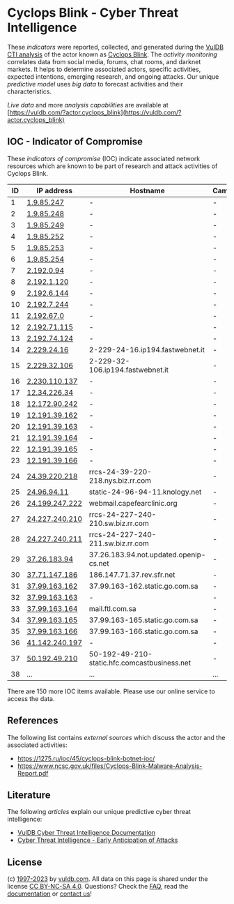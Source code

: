 # Cyclops Blink - Cyber Threat Intelligence

These _indicators_ were reported, collected, and generated during the [VulDB CTI analysis](https://vuldb.com/?kb.cti) of the actor known as [Cyclops Blink](https://vuldb.com/?actor.cyclops_blink). The _activity monitoring_ correlates data from social media, forums, chat rooms, and darknet markets. It helps to determine associated actors, specific activities, expected intentions, emerging research, and ongoing attacks. Our unique _predictive model_ uses _big data_ to forecast activities and their characteristics.

_Live data_ and more _analysis capabilities_ are available at [https://vuldb.com/?actor.cyclops_blink](https://vuldb.com/?actor.cyclops_blink)

## IOC - Indicator of Compromise

These _indicators of compromise_ (IOC) indicate associated network resources which are known to be part of research and attack activities of Cyclops Blink.

ID | IP address | Hostname | Campaign | Confidence
-- | ---------- | -------- | -------- | ----------
1 | [1.9.85.247](https://vuldb.com/?ip.1.9.85.247) | - | - | High
2 | [1.9.85.248](https://vuldb.com/?ip.1.9.85.248) | - | - | High
3 | [1.9.85.249](https://vuldb.com/?ip.1.9.85.249) | - | - | High
4 | [1.9.85.252](https://vuldb.com/?ip.1.9.85.252) | - | - | High
5 | [1.9.85.253](https://vuldb.com/?ip.1.9.85.253) | - | - | High
6 | [1.9.85.254](https://vuldb.com/?ip.1.9.85.254) | - | - | High
7 | [2.192.0.94](https://vuldb.com/?ip.2.192.0.94) | - | - | High
8 | [2.192.1.120](https://vuldb.com/?ip.2.192.1.120) | - | - | High
9 | [2.192.6.144](https://vuldb.com/?ip.2.192.6.144) | - | - | High
10 | [2.192.7.244](https://vuldb.com/?ip.2.192.7.244) | - | - | High
11 | [2.192.67.0](https://vuldb.com/?ip.2.192.67.0) | - | - | High
12 | [2.192.71.115](https://vuldb.com/?ip.2.192.71.115) | - | - | High
13 | [2.192.74.124](https://vuldb.com/?ip.2.192.74.124) | - | - | High
14 | [2.229.24.16](https://vuldb.com/?ip.2.229.24.16) | 2-229-24-16.ip194.fastwebnet.it | - | High
15 | [2.229.32.106](https://vuldb.com/?ip.2.229.32.106) | 2-229-32-106.ip194.fastwebnet.it | - | High
16 | [2.230.110.137](https://vuldb.com/?ip.2.230.110.137) | - | - | High
17 | [12.34.226.34](https://vuldb.com/?ip.12.34.226.34) | - | - | High
18 | [12.172.90.242](https://vuldb.com/?ip.12.172.90.242) | - | - | High
19 | [12.191.39.162](https://vuldb.com/?ip.12.191.39.162) | - | - | High
20 | [12.191.39.163](https://vuldb.com/?ip.12.191.39.163) | - | - | High
21 | [12.191.39.164](https://vuldb.com/?ip.12.191.39.164) | - | - | High
22 | [12.191.39.165](https://vuldb.com/?ip.12.191.39.165) | - | - | High
23 | [12.191.39.166](https://vuldb.com/?ip.12.191.39.166) | - | - | High
24 | [24.39.220.218](https://vuldb.com/?ip.24.39.220.218) | rrcs-24-39-220-218.nys.biz.rr.com | - | High
25 | [24.96.94.11](https://vuldb.com/?ip.24.96.94.11) | static-24-96-94-11.knology.net | - | High
26 | [24.199.247.222](https://vuldb.com/?ip.24.199.247.222) | webmail.capefearclinic.org | - | High
27 | [24.227.240.210](https://vuldb.com/?ip.24.227.240.210) | rrcs-24-227-240-210.sw.biz.rr.com | - | High
28 | [24.227.240.211](https://vuldb.com/?ip.24.227.240.211) | rrcs-24-227-240-211.sw.biz.rr.com | - | High
29 | [37.26.183.94](https://vuldb.com/?ip.37.26.183.94) | 37.26.183.94.not.updated.openip-cs.net | - | High
30 | [37.71.147.186](https://vuldb.com/?ip.37.71.147.186) | 186.147.71.37.rev.sfr.net | - | High
31 | [37.99.163.162](https://vuldb.com/?ip.37.99.163.162) | 37.99.163-162.static.go.com.sa | - | High
32 | [37.99.163.163](https://vuldb.com/?ip.37.99.163.163) | - | - | High
33 | [37.99.163.164](https://vuldb.com/?ip.37.99.163.164) | mail.ftl.com.sa | - | High
34 | [37.99.163.165](https://vuldb.com/?ip.37.99.163.165) | 37.99.163-165.static.go.com.sa | - | High
35 | [37.99.163.166](https://vuldb.com/?ip.37.99.163.166) | 37.99.163-166.static.go.com.sa | - | High
36 | [41.142.240.197](https://vuldb.com/?ip.41.142.240.197) | - | - | High
37 | [50.192.49.210](https://vuldb.com/?ip.50.192.49.210) | 50-192-49-210-static.hfc.comcastbusiness.net | - | High
38 | ... | ... | ... | ...

There are 150 more IOC items available. Please use our online service to access the data.

## References

The following list contains _external sources_ which discuss the actor and the associated activities:

* https://1275.ru/ioc/45/cyclops-blink-botnet-ioc/
* https://www.ncsc.gov.uk/files/Cyclops-Blink-Malware-Analysis-Report.pdf

## Literature

The following _articles_ explain our unique predictive cyber threat intelligence:

* [VulDB Cyber Threat Intelligence Documentation](https://vuldb.com/?kb.cti)
* [Cyber Threat Intelligence - Early Anticipation of Attacks](https://www.scip.ch/en/?labs.20201022)

## License

(c) [1997-2023](https://vuldb.com/?kb.changelog) by [vuldb.com](https://vuldb.com/?kb.about). All data on this page is shared under the license [CC BY-NC-SA 4.0](https://creativecommons.org/licenses/by-nc-sa/4.0/). Questions? Check the [FAQ](https://vuldb.com/?kb.faq), read the [documentation](https://vuldb.com/?kb) or [contact us](https://vuldb.com/?contact)!
